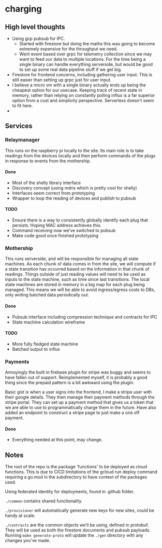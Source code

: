 # charging

## High level thoughts

- Using gcp pubsub for IPC.
  - Started with firestore but doing the maths this was going to become extremely expensive for the throughput we need.
  - Went event based over grpc for telemetry collection since we may want to feed our data to multiple locations. For the time being a single binary can handle everything serverside, but would be good to set up some real data pipeline stuff if we get big.
- Firestore for frontend concerns, including gathering user input. This is still easier than setting up grpc just for user input.
- I believe a micro vm with a single binary actually ends up being the cheapest option for our usecase. Keeping track of recent state in memory, rather than relying on constantly polling influx is a far superior option from a cost and simplicity perspective. Serverless doesn't seem to fit here.
-

## Services

### Relaymanager

This runs on the raspberry pi locally to the site. Its main role is to take readings from the devices locally and then perform commands of the plugs in response to events from the mothership.

#### Done

- Most of the shelly library interface
- Discovery concept (using mdns which is pretty cool for shelly)
- Interfaces seem correct from prototyping
- Wrapper to loop the reading of devices and publish to pubsub

#### TODO

- Ensure there is a way to consistently globally identify each plug that persists. Hoping MAC address achieves this.
- Command receiving now we've switched to pubsub
- Make code good once finished prototyping

### Mothership

This runs serverside, and will be responsible for managing all state machines. As each chunk of data comes in from the site, we will compute if a state transition has occurred based on the information in that chunk of readings. Things outside of just reading values will need to be used as inputs to the state machine, such as time since last transitions. The local state machines are stored in memory in a big map for each plug being managed. This means we will be able to avoid ingress/egress costs to DBs, only writing batched data periodically out.

#### Done

- Pubsub interface including compression technique and contracts for IPC
- State machine calculation wireframe

#### TODO

- More fully fledged state machine
- Batched output to influx

### Payments

Annoyingly the built in firebase plugin for stripe was buggy and seems to have fallen out of support. Reimplemented myself, it is probably a good thing since the prepaid pattern is a bit awkward using the plugin.

Basic gist is when a user signs into the frontend, I make a stripe user with their google details. They then manage their payment methods through the stripe portal. They can set up a payment method that gives us a token that we are able to use to programmatically charge them in the future. Have also added an endpoint to construct a stripe page to just make a one off payment.

#### Done

- Everything needed at this point, may change.

## Notes

The root of the repo is the package 'functions' to be deployed as cloud functions. This is due to CICD limitations of the gcloud run deploy command requiring a go.mod in the subdirectory to have context of the packages used.

Using federated identity for deployments, found in .github folder.

`./common` contains shared functionality.

`./provisioner` will automatically generate new keys for new sites, could be handy at scale.

`./contracts` are the common objects we'll be using, defined in protobuf. They will be used as both the firestore documents and pubsub payloads. Running `make generate-proto` will update the `./gen` directory with any changes you've made.
